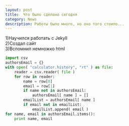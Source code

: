 ```yaml
---
layout: post
title:  Что было сделано сегодня
category: News 
description: Работы было много, но оно того стоило...
---
```

<p>
1)Научился работать с Jekyll <br>
2)Создал сайт <br>
3)Вспомнил немножко html <br>
</p>

```python
import csv
authorsEmail = {}
with open( "calculator.history", "rt" ) as file:
    reader = csv.reader( file )
    for row in reader:
        name = row[0]
        email = row[1]
        if name not in authorsEmail:
            authorsEmail[ name ] = []
        emailList = authorsEmail[ name ]
        if email not in emailList:
            emailList.append( email )
for name, email in authorsEmail.items():
    print name, email
```


